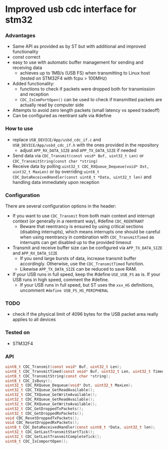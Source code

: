 # Improved usb cdc interface for stm32

### Advantages
- Same API as provided as by ST but with additional and improved functionality
- const correct
- easy to use with automatic buffer management for sending and receiving data
  - achieves up to 1MB/s (USB FS) when transmitting to Linux host (tested on STM32F4 with fcpu > 100MHz)
- Added functionality: 
  - functions to check if packets were dropped both for transmission and reception
  - `CDC_IsComPortOpen()` can be used to check if transmitted packets are actually read by computer side
- Attempts to avoid zero length packets (small latency vs speed tradeoff)
- Can be configured as reentrant safe via #define

### How to use
- replace `USB_DEVICE/App/usbd_cdc_if.c` and `USB_DEVICE/App/usbd_cdc_if.h` with the ones provided in the repository
  - adjust  `APP_RX_DATA_SIZE` and `APP_TX_DATA_SIZE` if needed
- Send data via `CDC_Transmit(const void* Buf, uint32_t Len)` or `CDC_TransmitString(const char *string)`
- Receive data by polling `uint32_t CDC_RXQueue_Dequeue(void* Dst, uint32_t MaxLen)` or by overriding `uint8_t CDC_DataReceivedHandler(const uint8_t *Data, uint32_t len)` and handling data immediately upon reception

### Configuration
There are several configuration options in the header:
- If you want to use `CDC_Transmit` from both main context and interrupt context (or generally in a reentrant way), #define `CDC_REENTRANT`
  - Beware that reentrancy is ensured by using critical sections (disabling interrupts), which means interrupts one should be careful when using reentrancy in combination with `CDC_TransmitTimed` as interrupts can get disabled up to the provided timeout
- Transmit and receive buffer size can be configured via `APP_TX_DATA_SIZE` and `APP_RX_DATA_SIZE`
  - If you send large bursts of data, increase transmit buffer accordingly. Otherwise, use the `CDC_TransmitTimed` function.
  - Likewise `APP_TX_DATA_SIZE` can be reduced to save RAM.
- If your USB runs in full speed, keep the #define `USE_USB_FS` as is. If your USB runs in high speed, comment the #define.
  - If your USB runs in full speed, but ST uses the `xxx_HS` definitions, uncomment `#define USB_FS_HS_PERIPHERAL`


### TODO
- check if the physical limit of 4096 bytes for the USB packet area really applies to all devices

### Tested on
- STM32F4


### API
```c
uint8_t CDC_Transmit(const void* Buf, uint32_t Len);
uint8_t CDC_TransmitTimed(const void* Buf, uint32_t Len, uint32_t TimeoutMs);
uint8_t CDC_TransmitString(const char *string);
uint8_t CDC_IsBusy();
uint32_t CDC_RXQueue_Dequeue(void* Dst, uint32_t MaxLen);
uint32_t CDC_TXQueue_GetReadAvailable();
uint32_t CDC_TXQueue_GetWriteAvailable();
uint32_t CDC_RXQueue_GetReadAvailable();
uint32_t CDC_RXQueue_GetWriteAvailable();
uint32_t CDC_GetDroppedTxPackets();
uint32_t CDC_GetDroppedRxPackets();
void CDC_ResetDroppedTxPackets();
void CDC_ResetDroppedRxPackets();
uint8_t CDC_DataReceivedHandler(const uint8_t *Data, uint32_t len);
uint32_t CDC_GetLastTransmitStartTick();
uint32_t CDC_GetLastTransmitCompleteTick();
uint8_t CDC_IsComportOpen();
```
